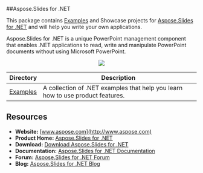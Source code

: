 ##Aspose.Slides for .NET

This package contains [Examples](https://github.com/asposeslides/Aspose_Slides_NET/tree/master/Examples) and Showcase projects for [Aspose.Slides for .NET](http://www.aspose.com/categories/.net-components/aspose.slides-for-.net/default.aspx) and will help you write your own applications.

Aspose.Slides for .NET is a unique PowerPoint management component that enables .NET applications to read, write and manipulate PowerPoint documents without using Microsoft PowerPoint.

<p align="center">

  <a title="Download complete Aspose.Slides for .NET source code" href="https://github.com/asposeslides/Aspose_Slides_NET/archive/master.zip">
	<img src="https://raw.github.com/AsposeExamples/java-examples-dashboard/master/images/downloadZip-Button-Large.png" />
  </a>
</p>

Directory | Description
--------- | -----------
[Examples](https://github.com/asposeslides/Aspose_Slides_NET/tree/master/Examples)  | A collection of .NET examples that help you learn how to use product features.

## Resources

+ **Website:** [www.aspose.com](http://www.aspose.com)
+ **Product Home:** [Aspose.Slides for .NET](http://www.aspose.com/.net/powerpoint-component.aspx)
+ **Download:** [Download Aspose.Slides for .NET](http://www.aspose.com/community/files/51/.net-components/aspose.slides-for-.net/default.aspx)
+ **Documentation:** [Aspose.Slides for .NET Documentation](http://www.aspose.com/docs/display/slidesnet/Home)
+ **Forum:** [Aspose.Slides for .NET Forum](http://www.aspose.com/community/forums/aspose.slides-product-family/75/showforum.aspx)
+ **Blog:** [Aspose.Slides for .NET Blog](http://www.aspose.com/blogs/aspose-products/aspose-slides-product-family.html)

